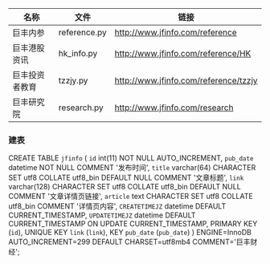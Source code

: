 |  名称  | 文件  |  链接 | 
|  ----  | ----  | ---- | 
| 巨丰内参 | reference.py | http://www.jfinfo.com/reference | 
| 巨丰港股资讯  | hk_info.py | http://www.jfinfo.com/reference/HK | 
| 巨丰投资者教育 | tzzjy.py | http://www.jfinfo.com/reference/tzzjy | 
| 巨丰研究院 | research.py | http://www.jfinfo.com/research | 

### 建表 
CREATE TABLE `jfinfo` (
  `id` int(11) NOT NULL AUTO_INCREMENT,
  `pub_date` datetime NOT NULL COMMENT '发布时间',
  `title` varchar(64) CHARACTER SET utf8 COLLATE utf8_bin DEFAULT NULL COMMENT '文章标题',
  `link` varchar(128) CHARACTER SET utf8 COLLATE utf8_bin DEFAULT NULL COMMENT '文章详情页链接',
  `article` text CHARACTER SET utf8 COLLATE utf8_bin COMMENT '详情页内容',
  `CREATETIMEJZ` datetime DEFAULT CURRENT_TIMESTAMP,
  `UPDATETIMEJZ` datetime DEFAULT CURRENT_TIMESTAMP ON UPDATE CURRENT_TIMESTAMP,
  PRIMARY KEY (`id`),
  UNIQUE KEY `link` (`link`),
  KEY `pub_date` (`pub_date`)
) ENGINE=InnoDB AUTO_INCREMENT=299 DEFAULT CHARSET=utf8mb4 COMMENT='巨丰财经';
